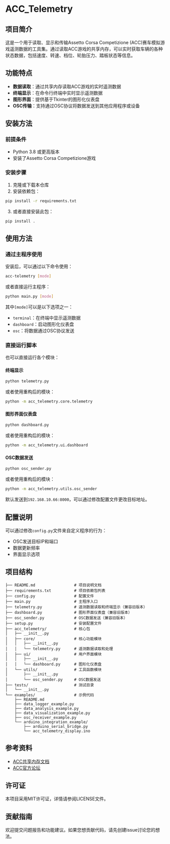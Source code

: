 # ACC_Telemetry

## 项目简介

这是一个用于读取、显示和传输Assetto Corsa Competizione (ACC)赛车模拟游戏遥测数据的工具集。通过读取ACC游戏的共享内存，可以实时获取车辆的各种状态数据，包括速度、转速、档位、轮胎压力、踏板状态等信息。

## 功能特点

- **数据读取**：通过共享内存读取ACC游戏的实时遥测数据
- **终端显示**：在命令行终端中实时显示遥测数据
- **图形界面**：提供基于Tkinter的图形化仪表盘
- **OSC传输**：支持通过OSC协议将数据发送到其他应用程序或设备

## 安装方法

### 前提条件

- Python 3.8 或更高版本
- 安装了Assetto Corsa Competizione游戏

### 安装步骤

1. 克隆或下载本仓库
2. 安装依赖包：

```bash
pip install -r requirements.txt
```

3. 或者直接安装此包：

```bash
pip install .
```

## 使用方法

### 通过主程序使用

安装后，可以通过以下命令使用：

```bash
acc-telemetry [mode]
```

或者直接运行主程序：

```bash
python main.py [mode]
```

其中`[mode]`可以是以下选项之一：
- `terminal`：在终端中显示遥测数据
- `dashboard`：启动图形化仪表盘
- `osc`：将数据通过OSC协议发送

### 直接运行脚本

也可以直接运行各个模块：

#### 终端显示

```bash
python telemetry.py
```

或者使用重构后的模块：

```bash
python -m acc_telemetry.core.telemetry
```

#### 图形界面仪表盘

```bash
python dashboard.py
```

或者使用重构后的模块：

```bash
python -m acc_telemetry.ui.dashboard
```

#### OSC数据发送

```bash
python osc_sender.py
```

或者使用重构后的模块：

```bash
python -m acc_telemetry.utils.osc_sender
```

默认发送到`192.168.10.66:8000`，可以通过修改配置文件更改目标地址。

## 配置说明

可以通过修改`config.py`文件来自定义程序的行为：

- OSC发送目标IP和端口
- 数据更新频率
- 界面显示选项

## 项目结构

```
├── README.md                 # 项目说明文档
├── requirements.txt          # 项目依赖包列表
├── config.py                 # 配置文件
├── main.py                   # 主程序入口
├── telemetry.py              # 遥测数据读取和终端显示（兼容旧版本）
├── dashboard.py              # 图形界面仪表盘（兼容旧版本）
├── osc_sender.py             # OSC数据发送（兼容旧版本）
├── setup.py                  # 安装配置文件
├── acc_telemetry/            # 核心包
│   ├── __init__.py
│   ├── core/                 # 核心功能模块
│   │   ├── __init__.py
│   │   └── telemetry.py      # 遥测数据读取和处理
│   ├── ui/                   # 用户界面模块
│   │   ├── __init__.py
│   │   └── dashboard.py      # 图形化仪表盘
│   └── utils/                # 工具函数模块
│       ├── __init__.py
│       └── osc_sender.py     # OSC数据发送
├── tests/                    # 测试目录
│   └── __init__.py
└── examples/                 # 示例代码
    ├── README.md
    ├── data_logger_example.py
    ├── data_analysis_example.py
    ├── data_visualization_example.py
    ├── osc_receiver_example.py
    └── arduino_integration_example/
        ├── arduino_serial_bridge.py
        └── acc_telemetry_display.ino
```

## 参考资料

- [ACC共享内存文档](https://www.assettocorsa.net/forum/index.php?threads/acc-shared-memory-documentation.59965/)
- [ACC官方论坛](https://www.assettocorsa.net/forum/index.php?forums/assetto-corsa-competizione.1016/)

## 许可证

本项目采用MIT许可证，详情请参阅LICENSE文件。

## 贡献指南

欢迎提交问题报告和功能建议。如果您想贡献代码，请先创建issue讨论您的想法。
